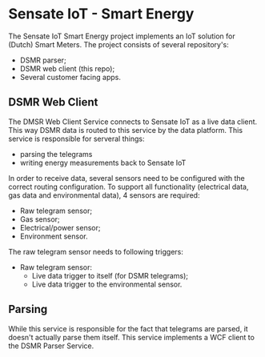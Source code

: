 # Sensate IoT - Smart Energy

The Sensate IoT Smart Energy project implements an IoT solution for (Dutch)
Smart Meters. The project consists of several repository's:

- DSMR parser;
- DSMR web client (this repo);
- Several customer facing apps.

## DSMR Web Client

The DMSR Web Client Service connects to Sensate IoT as a live data client. This way
DSMR data is routed to this service by the data platform. This service is responsible
for serveral things:

- parsing the telegrams
- writing energy measurements back to Sensate IoT

In order to receive data, several sensors need to be configured with the correct routing
configuration. To support all functionality (electrical data, gas data and environmental
data), 4 sensors are required:

- Raw telegram sensor;
- Gas sensor;
- Electrical/power sensor;
- Environment sensor.

The raw telegram sensor needs to following triggers:

- Raw telegram sensor:
  - Live data trigger to itself (for DSMR telegrams);
  - Live data trigger to the environmental sensor.

## Parsing

While this service is responsible for the fact that telegrams are parsed, it doesn't
actually parse them itself. This service implements a WCF client to the DSMR Parser
Service.
